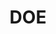 ---
name: Matthew Soldner
department: Department of Education
sub-department: National Center for Education Statistics^*
title: DOE
---